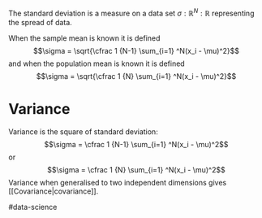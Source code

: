 The standard deviation is a measure on a data set $\sigma : \mathbb R^N : \mathbb R$ representing the spread of data.

When the sample mean is known it is defined$$\sigma = \sqrt{\cfrac 1 {N-1} \sum_{i=1} ^N(x_i - \mu)^2}$$and when the population mean is known it is defined $$\sigma = \sqrt{\cfrac 1 {N} \sum_{i=1} ^N(x_i - \mu)^2}$$
# Variance
Variance is the square of standard deviation: $$\sigma = \cfrac 1 {N-1} \sum_{i=1} ^N(x_i - \mu)^2$$ or $$\sigma = \cfrac 1 {N} \sum_{i=1} ^N(x_i - \mu)^2$$Variance when generalised to two independent dimensions gives [[Covariance|covariance]].

#data-science